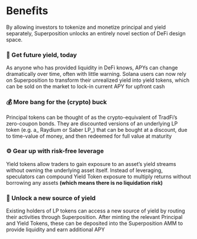 # Benefits

By allowing investors to tokenize and monetize principal and yield separately, Superposition unlocks an entirely novel section of DeFi design space.

### 🤑 Get future yield, today

As anyone who has provided liquidity in DeFi knows, APYs can change dramatically over time, often with little warning. Solana users can now rely on Superposition to transform their unrealized yield into yield tokens, which can be sold on the market to lock-in current APY for upfront cash

### 💰 More bang for the (crypto) buck

Principal tokens can be thought of as the crypto-equivalent of TradFi’s zero-coupon bonds. They are discounted versions of an underlying LP token (e.g. a_ Raydium or Saber LP_) that can be bought at a discount, due to time-value of money, and then redeemed for full value at maturity

### ⚙️ Gear up with risk-free leverage

Yield tokens allow traders to gain exposure to an asset’s yield streams without owning the underlying asset itself. Instead of leveraging, speculators can compound Yield Token exposure to multiply returns without borrowing any assets **(which means there is no liquidation risk)**

### 💸 Unlock a new source of yield

Existing holders of LP tokens can access a new source of yield by routing their activities through Superposition. After minting the relevant Principal and Yield Tokens, these can be deposited into the Superposition AMM to provide liquidity and earn additional APY
